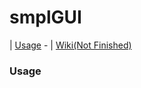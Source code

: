 # smplGUI

| [Usage](#Usage) -
| [Wiki(Not Finished)](https://github.com/repletsin5/smplgui/wiki/)

### Usage


